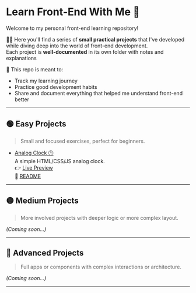# Learn Front-End With Me 🚀

Welcome to my personal front-end learning repository! 

👩‍💻 Here you'll find a series of **small practical projects** that I've developed while diving deep into the world of front-end development.  
Each project is **well-documented** in its own folder with notes and explanations 

🫡 This repo is meant to:
- Track my learning journey
- Practice good development habits
- Share and document everything that helped me understand front-end better

---

## 🟢 Easy Projects

> Small and focused exercises, perfect for beginners.

- [Analog Clock 🕒](./analog-clock)  
  A simple HTML/CSS/JS analog clock.  
  👉 [Live Preview](https://soviji13.github.io/Learn-FrontEnd-with-me/analog-clock/)  
  📄 [README](./analog-clock/README.md)

---

## 🟡 Medium Projects

> More involved projects with deeper logic or more complex layout.

_(Coming soon...)_

---

## 🔴 Advanced Projects

> Full apps or components with complex interactions or architecture.

_(Coming soon...)_

---